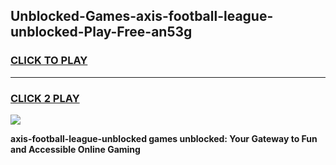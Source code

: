 
## Unblocked-Games-axis-football-league-unblocked-Play-Free-an53g
<h3>
<a href="https://premium76.site?title=axis-football-league-unblocked&ref=23A">CLICK TO PLAY</a></h3>
<hr>

<h3>
<a href="https://premium76.site?title=axis-football-league-unblocked&ref=23A">CLICK 2 PLAY</a>
  
</h3>

<a href="https://premium76.site?title=axis-football-league-unblocked&ref=23A"><img src="https://clearcache.store/games.png"></a>


**axis-football-league-unblocked games unblocked: Your Gateway to Fun and Accessible Online Gaming**
